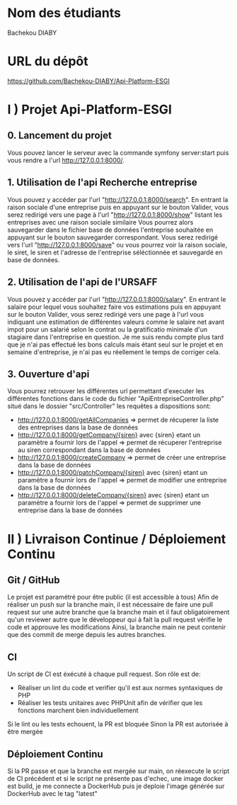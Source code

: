 # Nom des étudiants
Bachekou DIABY  

# URL du dépôt
https://github.com/Bachekou-DIABY/Api-Platform-ESGI

# I ) Projet Api-Platform-ESGI

## 0. Lancement du projet
Vous pouvez lancer le serveur avec la commande symfony server:start puis vous rendre a l'url http://127.0.0.1:8000/.

## 1. Utilisation de l'api Recherche entreprise

Vous pouvez y accéder par l'url "http://127.0.0.1:8000/search". En entrant la raison sociale d'une entreprise puis en appuyant sur le bouton Valider, vous serez redirigé vers une page à l'url "http://127.0.0.1:8000/show" listant les entreprises avec une raison sociale similaire
Vous pourrez alors sauvegarder dans le fichier base de données l'entreprise souhaitée en appuyant sur le bouton sauvegarder correspondant.
Vous serez redirigé vers l'url "http://127.0.0.1:8000/save" ou vous pourrez voir la raison sociale, le siret, le siren et l'adresse de l'entreprise séléctionnée et sauvegardé en base de données.

## 2. Utilisation de l'api de l'URSAFF

Vous pouvez y accéder par l'url "http://127.0.0.1:8000/salary". En entrant le salaire pour lequel vous souhaitez faire vos estimations puis en appuyant sur le bouton Valider, vous serez redirigé vers une page à l'url vous indiquant une estimation de différentes valeurs comme le salaire net avant impot pour un salarié selon le contrat ou la gratificatio minimale d'un stagiaire dans l'entreprise en question. Je me suis rendu compte plus tard que je n'ai pas effectué les bons calculs mais étant seul sur le projet et en semaine d'entreprise, je n'ai pas eu réellement le temps de corriger cela.

## 3. Ouverture d'api 

Vous pourrez retrouver les différentes url permettant d'executer les différentes fonctions dans le code du fichier "ApiEntrepriseController.php" situé dans le dossier "src/Controller"
les requêtes a dispositions sont:
- http://127.0.0.1:8000/getAllCompanies  => permet de récuperer la liste des entreprises dans la base de données
- http://127.0.0.1:8000/getCompany/{siren} avec {siren} etant un paramètre a fournir lors de l'appel => permet de récuperer l'entreprise au siren correspondant dans la base de données
- http://127.0.0.1:8000/createCompany  => permet de créer une entreprise dans la base de données
- http://127.0.0.1:8000/patchCompany/{siren} avec {siren} etant un paramètre a fournir lors de l'appel => permet de modifier une entreprise dans la base de données
- http://127.0.0.1:8000/deleteCompany/{siren} avec {siren} etant un paramètre a fournir lors de l'appel => permet de supprimer une entreprise dans la base de données

# II ) Livraison Continue / Déploiement Continu

## Git / GitHub
Le projet est paramétré pour être public (il est accessible à tous)
Afin de réaliser un push sur la branche main, il est nécessaire de faire une pull request sur une autre branche que la branche main et il faut obligatoirement qu'un reviewer autre que le développeur qui à fait la pull request vérifie le code et approuve les modifications
Ainsi, la branche main ne peut contenir que des commit de merge depuis les autres branches.

## CI
Un script de CI est éxécuté à chaque pull request. Son rôle est de:
- Réaliser un lint du code et verifier qu'il est aux normes syntaxiques de PHP
- Réaliser les tests unitaires avec PHPUnit afin de vérifier que les fonctions marchent bien individuellement

Si le lint ou les tests echouent, la PR est bloquée
Sinon la PR est autorisée à être mergée

## Déploiement Continu

Si la PR passe et que la branche est mergée sur main, on réexecute le script de CI précédent et si le script ne présente pas d'echec, 
une image docker est build, je me connecte a DockerHub puis je deploie l'image générée sur DockerHub avec le tag "latest"